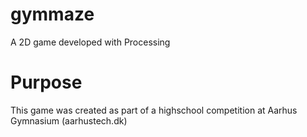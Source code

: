 # gymmaze
A 2D game developed with Processing

# Purpose
This game was created as part of a highschool competition at Aarhus Gymnasium (aarhustech.dk)
